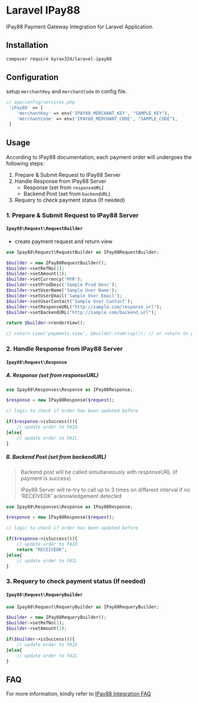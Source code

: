 # Laravel IPay88

IPay88 Payment Gateway Integration for Laravel Application.

## Installation

```bash
composer require kyrax324/laravel-ipay88
```

## Configuration

setup `merchantKey` and `merchantCode` in config file.

```php 
// app/config/services.php
 'iPay88' => [
	'merchantKey' => env('IPAY88_MERCHANT_KEY', "SAMPLE_KEY"),
	'merchantCode' => env('IPAY88_MERCHANT_CODE', "SAMPLE_CODE"),
 ]
```

## Usage

According to IPay88 documentation, each payment order will undergoes the following steps:

1. Prepare & Submit Request to IPay88 Server
2. Handle Response from IPay88 Server
	- Response (set from `responseURL`)
	- Backend Post (set from `backendURL`)
3. Requery to check payment status (If needed)

### 1. Prepare & Submit Request to IPay88 Server

#### `Ipay88\Request\RequestBuilder`

- create payment request and return view

```php
use Ipay88\Request\RequestBuilder as IPay88RequestBuilder;

$builder = new IPay88RequestBuilder();
$builder->setRefNo(1);
$builder->setAmount(1);
$builder->setCurrency('MYR');
$builder->setProdDesc('Sample Prod Desc');
$builder->setUserName('Sample User Name');
$builder->setUserEmail('Sample User Email');
$builder->setUserContact('Sample User Contact');
$builder->setResponseURL("http://sample.com/response_url");
$builder->setBackendURL("http://sample.com/backend_url");

return $builder->renderView();

// return view('payments.view', $builder->toArray()); // or return to your own view
```
### 2. Handle Response from IPay88 Server

#### `Ipay88\Request\Response`

##### A. Response (set from responseURL)

```php
use Ipay88\Responses\Response as IPay88Response;

$response = new IPay88Response($request);

// logic to check if order has been updated before

if($response->isSuccess()){
	// update order to PAID
}else{
	// update order to FAIL
}
```

##### B. Backend Post (set from backendURL)

>   Backend post will be called simultaneously with responseURL (if payment is success)
>
>   IPay88 Server will re-try to call up to 3 times on different interval if no ‘RECEIVEOK’ acknowledgement detected

```php
use Ipay88\Responses\Response as IPay88Response;

$response = new IPay88Response($request);

// logic to check if order has been updated before

if($response->isSuccess()){
	// update order to PAID
 	return "RECEIVEOK";
}else{
	// update order to FAIL
}
```

### 3. Requery to check payment status (If needed)

#### `Ipay88\Request\RequeryBuilder`

```php
use Ipay88\Request\RequeryBuilder as IPay88RequeryBuilder;

$builder = new IPay88RequeryBuilder();
$builder->setRefNo(1);
$builder->setAmount(1);

if($builder->isSuccess()){
	// update order to PAID
}else{
	// update order to FAIL
}
```

## FAQ

For more information, kindly refer to [IPay88 Integration FAQ](https://docs.google.com/document/d/13hYO2RstXHgJCsWBq36N1x3io3tyOZY_6S_kuaIjdjw/edit)

